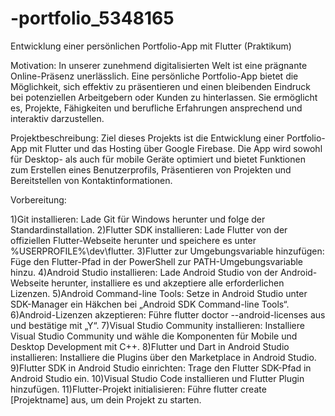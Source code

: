 # -portfolio_5348165


Entwicklung einer persönlichen Portfolio-App mit Flutter (Praktikum)

Motivation:
In unserer zunehmend digitalisierten Welt ist eine prägnante Online-Präsenz unerlässlich. Eine persönliche Portfolio-App bietet die Möglichkeit, sich effektiv zu präsentieren und einen bleibenden Eindruck bei potenziellen Arbeitgebern oder Kunden zu hinterlassen. Sie ermöglicht es, Projekte, Fähigkeiten und berufliche Erfahrungen ansprechend und interaktiv darzustellen.


Projektbeschreibung:
Ziel dieses Projekts ist die Entwicklung einer Portfolio-App mit Flutter und das Hosting über Google Firebase. Die App wird sowohl für Desktop- als auch für mobile Geräte optimiert und bietet Funktionen zum Erstellen eines Benutzerprofils, Präsentieren von Projekten und Bereitstellen von Kontaktinformationen.


Vorbereitung:

1)Git installieren: Lade Git für Windows herunter und folge der Standardinstallation.
2)Flutter SDK installieren: Lade Flutter von der offiziellen Flutter-Webseite herunter und speichere es unter %USERPROFILE%\dev\flutter.
3)Flutter zur Umgebungsvariable hinzufügen: Füge den Flutter-Pfad in der PowerShell zur PATH-Umgebungsvariable hinzu.
4)Android Studio installieren: Lade Android Studio von der Android-Webseite herunter, installiere es und akzeptiere alle erforderlichen Lizenzen.
5)Android Command-line Tools: Setze in Android Studio unter SDK-Manager ein Häkchen bei „Android SDK Command-line Tools“.
6)Android-Lizenzen akzeptieren: Führe flutter doctor --android-licenses aus und bestätige mit „Y“.
7)Visual Studio Community installieren: Installiere Visual Studio Community und wähle die Komponenten für Mobile und Desktop Development mit C++.
8)Flutter und Dart in Android Studio installieren: Installiere die Plugins über den Marketplace in Android Studio.
9)Flutter SDK in Android Studio einrichten: Trage den Flutter SDK-Pfad in Android Studio ein.
10)Visual Studio Code installieren und Flutter Plugin hinzufügen.
11)Flutter-Projekt initialisieren: Führe flutter create [Projektname] aus, um dein Projekt zu starten.
